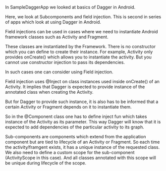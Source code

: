 In SampleDaggerApp we looked at basics of Dagger in Android. 

Here, we look at Subcomponents and field injection. This is second 
in series of apps which look at using Dagger in Android.

Field injections can be used in cases where we need to instantiate 
Android framework classes such as Activity and Fragment. 

These classes are instantiated by the Framework. There is no 
constructor which you can define to create their instance. 
For example, Activity only provides onCreate() which allows you 
to instantiate the activity. But you cannot use constructor 
injection to pass its dependencies. 

In such cases one can consider using Field injection.

Field injection uses @Inject on class instances used inside 
onCreate() of an Activity. It implies that Dagger is expected to 
provide instance of the annotated class when creating the Activity. 

But for Dagger to provide such instance, it is also has to 
be informed that a certain Activity or Fragment depends on it 
to instantiate them. 

So in the @Component class one has to define inject fun which 
takes instance of the Activity as its parameter. This way 
Dagger will know that it is expected to add dependencies of 
the particular activity to its graph.

Sub-components are components which extend from the application 
component but are tied to lifecycle of an Activity or Fragment. 
So each time the activity/framgent exists, it has a unique instance 
of the requested class. We also need to define a custom scope for 
the sub-component (ActivityScope in this case). And all classes 
annotated with this scope will be unique during lifecycle of the 
scope. 






